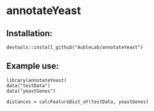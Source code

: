 # annotateYeast
 
 ## Installation: 
 `devtools::install_github("AubleLab/annotateYeast")`
 
 ## Example use: 
 
 ``` 
 library(annotateYeast)
 data("testData")
 data("yeastGenes")
 
 distances = calcFeatureDist_aY(testData, yeastGenes)
```

